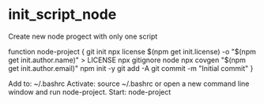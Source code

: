 # init_script_node
Create new node progect with only one script

function node-project {
  git init
  npx license $(npm get init.license) -o "$(npm get init.author.name)" > LICENSE
  npx gitignore node
  npx covgen "$(npm get init.author.email)"
  npm init -y
  git add -A
  git commit -m "Initial commit"
}

Add to: ~/.bashrc 
Activate: source ~/.bashrc or open a new command line window and run node-project. 
Start: node-project
